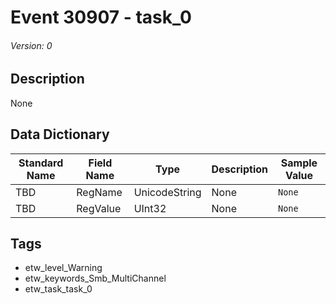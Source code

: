 # Event 30907 - task_0
###### Version: 0

## Description
None

## Data Dictionary
|Standard Name|Field Name|Type|Description|Sample Value|
|---|---|---|---|---|
|TBD|RegName|UnicodeString|None|`None`|
|TBD|RegValue|UInt32|None|`None`|

## Tags
* etw_level_Warning
* etw_keywords_Smb_MultiChannel
* etw_task_task_0